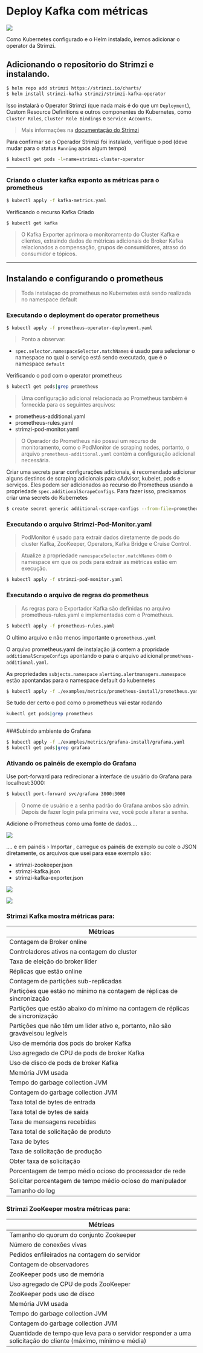 # Deploy Kafka com métricas

![](../documentos/kafka-metrics.png)

Como Kubernetes configurado e o Helm instalado, iremos adicionar o operator da Strimzi.

##  Adicionando o repositorio do Strimzi e instalando.
```sh
$ helm repo add strimzi https://strimzi.io/charts/
$ helm install strimzi-kafka strimzi/strimzi-kafka-operator
```

Isso instalará o Operator Strimzi (que nada mais é do que um `Deployment`), Custom Resource Definitions e outros componentes do Kubernetes, como `Cluster Roles`, `Cluster Role Bindings` e `Service Accounts`.

> Mais informações na [documentação do Strimzi](https://strimzi.io/docs/operators/0.19.0/full/using.html#overview-str)

Para confirmar se o Operador Strimzi foi instalado, verifique o pod (deve mudar para o status `Running` após algum tempo)

```sh
$ kubectl get pods -l=name=strimzi-cluster-operator
```

---

### Criando o cluster kafka exponto as métricas para o prometheus


```sh
$ kubectl apply -f kafka-metrics.yaml
```

Verificando o recurso Kafka Criado

```sh
$ kubectl get kafka
```

> O Kafka Exporter aprimora o monitoramento do Cluster Kafka e clientes, extraindo dados de métricas adicionais do Broker Kafka relacionados a compensação, grupos de consumidores, atraso do consumidor e tópicos.

---

## Instalando e configurando o prometheus

> Toda instalaçao do prometheus no Kubernetes está sendo realizada no namespace default

### Executando o deployment do operator prometheus
```sh
$ kubectl apply -f prometheus-operator-deployment.yaml
```

> Ponto a observar:


* `spec.selector.namespaceSelector.matchNames` é usado para selecionar o namespace no qual o serviço está sendo executado, que é o namespace `default`

Verificando o pod com o operator prometheus

```sh
$ kubectl get pods|grep prometheus
```

> Uma configuração adicional relacionada ao Prometheus também é fornecida para os seguintes arquivos:

* prometheus-additional.yaml
* prometheus-rules.yaml
* strimzi-pod-monitor.yaml

> O Operador do Prometheus não possui um recurso de monitoramento, como o PodMonitor de scraping nodes, portanto, o arquivo `prometheus-additional.yaml` contém a configuração adicional necessária.

Criar uma secrets parar configurações adicionais, é recomendado adicionar alguns destinos de scraping adicionais para cAdvisor, kubelet, pods e serviços. Eles podem ser adicionados ao recurso do Prometheus usando a propriedade
`spec.additionalScrapeConfigs`. Para fazer isso, precisamos criar uma secrets do Kubernetes

```sh
$ create secret generic additional-scrape-configs --from-file=prometheus-additional.yaml
```

### Executando o arquivo Strimzi-Pod-Monitor.yaml

> PodMonitor é usado para extrair dados diretamente de pods do cluster Kafka,  ZooKeeper, Operators, Kafka Bridge e Cruise Control.

> Atualize a propriedade `namespaceSelector.matchNames` com o namespace em que os pods para extrair as métricas estão em execução.

```sh
$ kubectl apply -f strimzi-pod-monitor.yaml
```


### Executando o arquivo de regras do prometheus

> As regras para o Exportador Kafka são definidas no arquivo prometheus-rules.yaml e implementadas com o Prometheus. 

```sh
$ kubectl apply -f prometheus-rules.yaml
```

O ultimo arquivo e não menos importante o `prometheus.yaml`

O arquivo prometheus.yaml de instalação já contem a propridade `additionalScrapeConfigs` apontando o para o arquivo adicional `prometheus-additional.yaml`.

 As propriedades `subjects.namespace` `alerting.alertmanagers.namespace` estão apontandas para o namespace default do kubernetes

```sh
$ kubectl apply -f ./examples/metrics/prometheus-install/prometheus.yaml
```

Se tudo der certo o pod como o prometheus vai estar rodando

```sh
kubectl get pods|grep prometheus
```

---

###Subindo ambiente do Grafana

```sh
$ kubectl apply -f ./examples/metrics/grafana-install/grafana.yaml
$ kubectl get pods|grep grafana
```

### Ativando os painéis de exemplo do Grafana

Use port-forward para redirecionar a interface de usuário do Grafana para localhost:3000:

```sh
$ kubectl port-forward svc/grafana 3000:3000
```

> O nome de usuário e a senha padrão do Grafana ambos são admin. Depois de fazer login pela primeira vez, você pode alterar a senha.

Adicione o Prometheus como uma fonte de dados....

![](../documentos/grafana_prometheus_data_source.png)

 .... e em painéis › Importar , carregue os painéis de exemplo ou cole o JSON diretamente, os arquivos que usei para esse exemplo são:

* strimzi-zookeeper.json
* strimzi-kafka.json
* strimzi-kafka-exporter.json

![](../documentos/importdashboard-1.png)

![](../documentos/importdashboard-2.png)



### Strimzi Kafka mostra métricas para:

|Métricas|
| ------ |
|Contagem de Broker online|
|Controladores ativos na contagem do cluster|
|Taxa de eleição do broker líder|
|Réplicas que estão online|
|Contagem de partições sub-replicadas|
|Partições que estão no mínimo na contagem de réplicas de sincronização|
|Partições que estão abaixo do mínimo na contagem de réplicas de sincronização|
|Partições que não têm um líder ativo e, portanto, não são graváveis ​​ou legíveis|
|Uso de memória dos pods do broker Kafka|
|Uso agregado de CPU de pods de broker Kafka|
|Uso de disco de pods de broker Kafka|
|Memória JVM usada|
|Tempo do garbage collection JVM|
|Contagem do garbage collection JVM|
|Taxa total de bytes de entrada|
|Taxa total de bytes de saída|
|Taxa de mensagens recebidas|
|Taxa total de solicitação de produto|
|Taxa de bytes|
|Taxa de solicitação de produção|
|Obter taxa de solicitação|
|Porcentagem de tempo médio ocioso do processador de rede|
|Solicitar porcentagem de tempo médio ocioso do manipulador|
|Tamanho do log|


### Strimzi ZooKeeper mostra métricas para:

|Métricas|
| ------ |
|Tamanho do quorum do conjunto Zookeeper|
|Número de conexões vivas|
|Pedidos enfileirados na contagem do servidor|
|Contagem de observadores|
|ZooKeeper pods uso de memória|
|Uso agregado de CPU de pods ZooKeeper|
|ZooKeeper pods uso de disco|
|Memória JVM usada|
|Tempo do garbage collection JVM|
|Contagem do garbage collection JVM|
|Quantidade de tempo que leva para o servidor responder a uma solicitação do cliente (máximo, mínimo e média)|